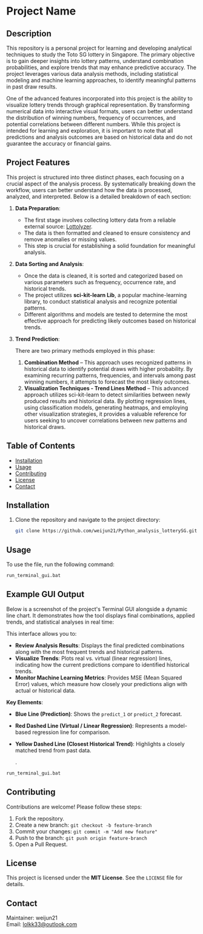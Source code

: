 # Project Name





## Description

This repository is a personal project for learning and developing analytical techniques to study the Toto SG lottery in Singapore. The primary objective is to gain deeper insights into lottery patterns, understand combination probabilities, and explore trends that may enhance predictive accuracy. The project leverages various data analysis methods, including statistical modeling and machine learning approaches, to identify meaningful patterns in past draw results.

One of the advanced features incorporated into this project is the ability to visualize lottery trends through graphical representation. By transforming numerical data into interactive visual formats, users can better understand the distribution of winning numbers, frequency of occurrences, and potential correlations between different numbers. While this project is intended for learning and exploration, it is important to note that all predictions and analysis outcomes are based on historical data and do not guarantee the accuracy or financial gains.

## Project Features

This project is structured into three distinct phases, each focusing on a crucial aspect of the analysis process. By systematically breaking down the workflow, users can better understand how the data is processed, analyzed, and interpreted. Below is a detailed breakdown of each section:

1. **Data Preparation**:

   - The first stage involves collecting lottery data from a reliable external source: [Lottolyzer](https://en.lottolyzer.com/history/singapore/toto/page/1/per-page/50/summary-view).
   - The data is then formatted and cleaned to ensure consistency and remove anomalies or missing values.
   - This step is crucial for establishing a solid foundation for meaningful analysis.

2. **Data Sorting and Analysis**:

   - Once the data is cleaned, it is sorted and categorized based on various parameters such as frequency, occurrence rate, and historical trends.
   - The project utilizes **sci-kit-learn Lib**, a popular machine-learning library, to conduct statistical analysis and recognize potential patterns.
   - Different algorithms and models are tested to determine the most effective approach for predicting likely outcomes based on historical trends.

3. **Trend Prediction**:

   There are two primary methods employed in this phase:

   1. **Combination Method** – This approach uses recognized patterns in historical data to identify potential draws with higher probability. By examining recurring patterns, frequencies, and intervals among past winning numbers, it attempts to forecast the most likely outcomes.
   2. **Visualization Techniques - Trend Lines Method** – This advanced approach utilizes sci-kit-learn to detect similarities between newly produced results and historical data. By plotting regression lines, using classification models, generating heatmaps, and employing other visualization strategies, it provides a valuable reference for users seeking to uncover correlations between new patterns and historical draws.



## Table of Contents

- [Installation](#installation)
- [Usage](#usage)
- [Contributing](#contributing)
- [License](#license)
- [Contact](#contact)

## Installation

1. Clone the repository and navigate to the project directory:

   ```sh
   git clone https://github.com/weijun21/Python_analysis_lotterySG.git && cd Python_analysis_lotterySG
   ```

## Usage

To use the file, run the following command:

```sh
run_terminal_gui.bat
```

## Example GUI Output

Below is a screenshot of the project's Terminal GUI alongside a dynamic line chart. It demonstrates how the tool displays final combinations, applied trends, and statistical analyses in real time:



This interface allows you to:

- **Review Analysis Results**: Displays the final predicted combinations along with the most frequent trends and historical patterns.
- **Visualize Trends**: Plots real vs. virtual (linear regression) lines, indicating how the current predictions compare to identified historical trends.
- **Monitor Machine Learning Metrics**: Provides MSE (Mean Squared Error) values, which measure how closely your predictions align with actual or historical data.

**Key Elements**:

- **Blue Line (Prediction)**: Shows the `predict_1` or `predict_2` forecast.
- **Red Dashed Line (Virtual / Linear Regression)**: Represents a model-based regression line for comparison.
- **Yellow Dashed Line (Closest Historical Trend)**: Highlights a closely matched trend from past data.

  .

```sh
run_terminal_gui.bat
```

## Contributing

Contributions are welcome! Please follow these steps:

1. Fork the repository.
2. Create a new branch: `git checkout -b feature-branch`
3. Commit your changes: `git commit -m "Add new feature"`
4. Push to the branch: `git push origin feature-branch`
5. Open a Pull Request.

## License

This project is licensed under the **MIT License**. See the `LICENSE` file for details.

## Contact

Maintainer: weijun21\
Email: [lolkk33@outlook.com](mailto\:lolkk33@outlook.com)

